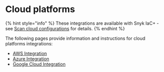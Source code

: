 # Cloud platforms

{% hint style="info" %}
These integrations are available with Snyk IaC+ - see [Scan cloud configurations](../../scan-cloud-configurations/) for details.
{% endhint %}

The following pages provide information and instructions for cloud platforms integrations:

* [AWS Integration](aws-integration/)
* [Azure Integration](azure-integration-for-cloud-configurations/)
* [Google Cloud Integration](google-cloud-integration/)
